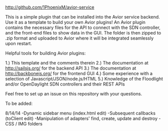http://github.com/1PhoenixM/avior-service

This is a simple plugin that can be installed into the Avior service backend. 
Use it as a template to build your own Avior plugins!
An Avior plugin contains the necessary files for the API to connect with the SDN controller,
and the front-end files to show data in the GUI.
The folder is then zipped to .zip format and uploaded to Avior where it will be integrated seamlessly upon restart.

Helpful tools for building Avior plugins:

1.) This template and the comments therein
2.) The documentation at http://sailsjs.org/ for the backend API
3.) The documentation at http://backbonejs.org/ for the frontend GUI
4.) Some experience with a selection of Javascript/JSON/node.js/HTML
5.) Knowledge of the Floodlight and/or OpenDaylight SDN controllers and their REST APIs

Feel free to set up an issue on this repository with your questions.

To be added:

8/14/14
-Dynamic sidebar menu (index.html edit)
-Subsequent callbacks (toClient edit)
-Manipulation of adapters' find, create, update and destroy
-CSS / IMG folders
